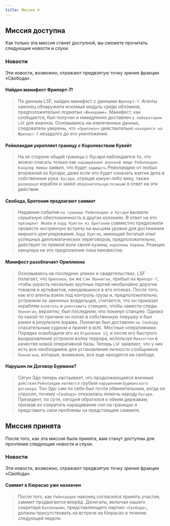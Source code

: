 ```yaml
---
title: Миссия 4
---
```


## Миссия доступна

Как только эта миссия станет доступной, вы сможете прочитать следующие новости и слухи.

### Новости
Эти новости, возможно, отражают предвзятую точку зрения фракции «Свобода».

#### Найден манифест Фрипорт-7!
> По данным LSF, найден манифест с данными `Фрипорт-7`. Агенты наконец обнаружили искомый модуль среди обломков, предположительно поднятых `«Юнкерами»`. Манифест, как сообщается, был получен и немедленно доставлен `в лаборатории LSF` для анализа. Основываясь на извлеченных данных, следователи уверены, что `«Ориллион»` действительно `находился на Фрипорт-7` незадолго до его уничтожения.

#### Рейнландия укрепляет границу с Королевством Кувейт
> На их стороне общей границы с Кусари наблюдается то, что можно описать только как `наращивание военной мощи Рейнландии`. `Канцлер Ниман` заявил, что будет `защищать` Рейнландию от любых вторжений из Кусари, даже если это будет означать взятие дела в собственные руки. `Кусари`, отрицая какую-либо вину, также `развернул` корабли и занял `оборонительную` `позицию` в ответ на эти действия.

#### Свобода, Бретония предлагают саммит
> Недавние события `на границе Рейнландии и Кусари` вызвали серьёзную обеспокоенность в других колониях. В ответ на это `президент Якоби` и `лорд Куигли из Бретонии` совместно предложили провести экстренную встречу на высшем уровне для достижения мирного урегулирования. `Лорд Куигли`, имеющий богатый опыт успешных дипломатических переговоров, предположительно, действует по прямой воле своей кузины, `королевы Карины`. Реакция канцлера на это предложение пока неизвестна.

#### Манифест разоблачает Ориллиона
> Основываясь на последних уликах и свидетельствах, LSF полагает, что `Ориллион`, он же `Сэм Лонниган`, прибыл на `Фрипорт-7`, чтобы украсть несколько крупных партий необычайно дорогих товаров и артефактов, находившихся в его отсеках. После того, как его агенты взяли под контроль грузы и, предположительно, устранили их законных владельцев, считается, что он приказал кораблям `взлететь` и `уничтожить` станцию, чтобы замести следы. `Лонниган`, вероятно, был последним, кто покинул станцию. Однако по какой-то причине он попал в собственную ловушку и был ранен в результате взрыва. Лонниган был доставлен `на Свободу` спасательным судном и принят в `WCMC`. Местные оперативники Порядка освободили его из `Отделения 13`, и после его быстрого выздоровления устроили волну террора, используя `Манхэттен` в качестве новой оперативной базы. Теперь `LSF` заявляет, что у них есть все необходимое для установления личности сообщников `Лоннигана`, которые, возможно, все еще находятся на свободе.

#### Нарушен ли Договор Бурмана?
> Сёгун Эдо теперь настаивает, что продолжающиеся военные `действия` `Рейнландии` `являются` грубым `нарушением` `Бурманского договора`. Тон Эдо сам по себе был почти обвинительным, когда он спросил, почему `«Свобода»` отказалась помочь народу `Кусари`. Президент, по сути, сегодня обратился к обеим державам, призвав их сократить наращивание сил на границах и представить свои проблемы на предстоящем саммите.

## Миссия принята

После того, как эта миссия была принята, вам станут доступны для прочтения следующие новости и слухи.

### Новости
Эти новости, возможно, отражают предвзятую точку зрения фракции «Свобода».

#### Саммит в Кюрасао уже назначен
> После того, как `Рейнландия` наконец согласился принять участие, саммит продвигается вперёд. Делегаты, включая нашего секретаря `Балленшайн`, представляющего партию `«Свобода»`, должны присутствовать на встрече на Кюрасао в течение следующей недели.
